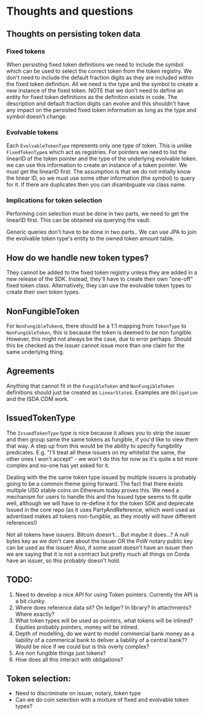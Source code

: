 # Thoughts and questions

## Thoughts on persisting token data

### Fixed tokens

When persisting fixed token definitions we need to include the symbol which can be used to select the correct token from
the token registry. We don't need to include the default fraction digits as they are included within the fixed
token definition. All we need is the type and the symbol to create a new instance of the fixed token. NOTE that
we don't need to define an entity for fixed token definitions as the definition exists in code. The description
and default fraction digits can evolve and this shouldn't have any impact on the persisted fixed token information
as long as the type and symbol doesn't change.

### Evolvable tokens

Each `EvolvableTokenType` represents only one type of token. This is unlike `FixedTokenType`s which act as registries.
For pointers we need to list the linearID of the token pointer and the type of the underlying evolvable token. we can
use this information to create an instance of a token pointer. We must get the linearID first. The assumption is that
we do not initially know the linear ID, so we must use some other information (the symbol) to query for it. If there
are duplicates then you can disambiguate via class name.

### Implications for token selection

Performing coin selection must be done in two parts, we need to get the linearID first. This can be obtained via
querying the vault.

Generic queries don't have to be done in two parts.. We can use JPA to join the evolvable token type's entity to the
owned token amount table.

## How do we handle new token types?

They cannot be added to the fixed token registry unless they are added in a new release of the SDK. Instead, they'll
have to create their own "one-off" fixed token class. Alternatively, they can use the evolvable token types to create
their own token types.

## NonFungibleToken

For `NonFungibleToken`s, there should be a 1:1 mapping from `TokenType` to `NonFungibleToken`, this is because the
token is deemed to be non fungible. However, this might not always be the case, due to error perhaps. Should this be
checked as the issuer cannot issue more than one claim for the same underlying thing.

## Agreements

Anything that cannot fit in the `FungibleToken` and `NonFungibleToken` definitions should just be created as
`LinearState`s. Examples are `Obligation` and the ISDA CDM work.

## IssuedTokenType

The `IssuedTokenType` type is nice because it allows you to strip the issuer and
then group same the same tokens as fungible, if you'd like to view
them that way. A step up from this would be the ability to specify fungibility
predicates. E.g. "I'll treat all these issuers on my whitelist the same, the
other ones I won't accept" - we won't do this for now as it's quite a bit
more complex and no-one has yet asked for it.

Dealing with the the same token type issued by multiple issuers is probably
going to be a common theme going forward. The fact that there exists multiple
USD stable coins on Ethereum today proves this. We need a mechanism for users
to handle this and the Issued type seems to fit quite well, although we
will have to re-define it for the token SDK and deprecate Issued in the
core repo (as it uses PartyAndReference, which went used as advertised
makes all tokens non-fungible, as they mostly will have different references!)

Not all tokens have issuers. Bitcoin doesn't... But maybe it does...? A
null bytes key as we don't care about the issuer OR the PoW notary public
key can be used as the issuer! Also, if some asset doesn't have an issuer
then we are saying that it is not a contract but pretty much all things on
Corda have an issuer, so this probably doesn't hold.

## TODO:

 1. Need to develop a nice API for using Token pointers. Currently the API is a bit clunky.
 2. Where does reference data sit? On ledger? In library? In attachments? Where exactly?
 3. What token types will be used as pointers, what tokens will be inlined? Equities probably pointers, money will
    be inlined.
 4. Depth of modelling, do we want to model commercial bank money as a liability of a commerical bank to deliver a
    liability of a central bank?? Would be nice if we could but is this overly complex?
 5. Are non fungible things just tokens?
 6. How does all this interact with obligations?

## Token selection:

* Need to discriminate on issuer, notary, token type
* Can we do coin selection with a mixture of fixed and evolvable token types?

